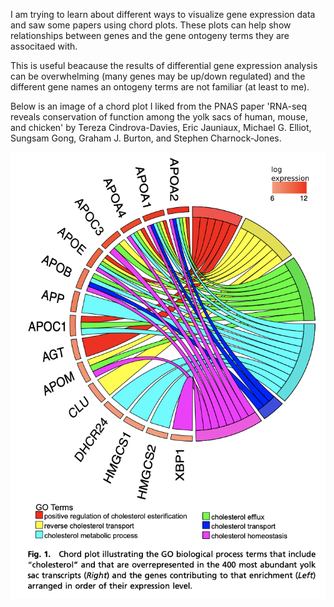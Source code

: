 I am trying to learn about different ways to visualize gene expression data and saw some papers using chord plots. These plots can help show relationships between genes and the gene ontogeny terms they are associtaed with. 

This is useful beacause the results of differential gene expression analysis can be overwhelming (many genes may be up/down regulated) and the different gene names an ontogeny terms are not familiar (at least to me). 

Below is an image of a chord plot I liked from the PNAS paper 'RNA-seq reveals conservation of function among the yolk sacs of human, mouse, and chicken' by Tereza Cindrova-Davies, Eric Jauniaux, Michael G. Elliot, Sungsam Gong, Graham J. Burton, and Stephen Charnock-Jones.

![chordplot](/Images/ChordPlot.png)
